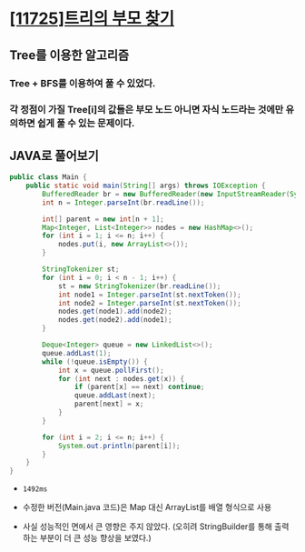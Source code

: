 # [[11725]트리의 부모 찾기](https://www.acmicpc.net/problem/11725)

## Tree를 이용한 알고리즘
### Tree + BFS를 이용하여 풀 수 있었다.<br>
### 각 정점이 가질 Tree[i]의 값들은 부모 노드 아니면 자식 노드라는 것에만 유의하면 쉽게 풀 수 있는 문제이다.<br>

  
   
## JAVA로 풀어보기

```java
public class Main {
    public static void main(String[] args) throws IOException {
        BufferedReader br = new BufferedReader(new InputStreamReader(System.in));
        int n = Integer.parseInt(br.readLine());

        int[] parent = new int[n + 1];
        Map<Integer, List<Integer>> nodes = new HashMap<>();
        for (int i = 1; i <= n; i++) {
            nodes.put(i, new ArrayList<>());
        }

        StringTokenizer st;
        for (int i = 0; i < n - 1; i++) {
            st = new StringTokenizer(br.readLine());
            int node1 = Integer.parseInt(st.nextToken());
            int node2 = Integer.parseInt(st.nextToken());
            nodes.get(node1).add(node2);
            nodes.get(node2).add(node1);
        }

        Deque<Integer> queue = new LinkedList<>();
        queue.addLast(1);
        while (!queue.isEmpty()) {
            int x = queue.pollFirst();
            for (int next : nodes.get(x)) {
                if (parent[x] == next) continue;
                queue.addLast(next);
                parent[next] = x;
            }
        }

        for (int i = 2; i <= n; i++) {
            System.out.println(parent[i]);
        }
    }
}
```

- `1492ms` 


- 수정한 버전(Main.java 코드)은  Map 대신 ArrayList를 배열 형식으로 사용
- 사실 성능적인 면에서 큰 영향은 주지 않았다. (오히려 StringBuilder를 통해 출력하는 부분이 더 큰 성능 향상을 보였다.)
